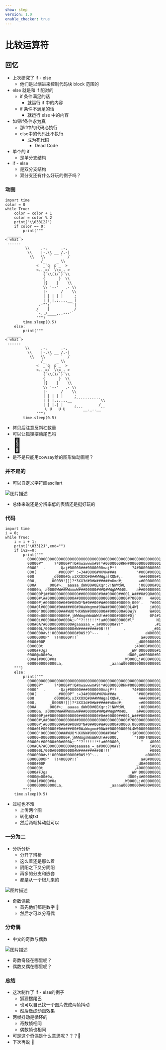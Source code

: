 ```yaml
---
show: step
version: 1.0
enable_checker: true
---
```


# 比较运算符

## 回忆

- 上次研究了 if - else
    - 他们是以缩进来控制代码块 block 范围的
- else 就是和 if 配对的
	- if 条件满足的话
		- 就运行 if 中的内容
	- if 条件不满足的话
		- 就运行 else 中的内容
- 如果if条件永为真
	- 那if中的代码必执行
	- else中的代码比不执行
		- 成为死代码
			- Dead Code 
- 单个的 if 
	- 是单分支结构
- if - else 
	- 是双分支结构
	- 双分支还有什么好玩的例子吗？

### 动画

```
import time
color = 0
while True:
    color = color + 1
    color = color % 2
    print("\\033[2J")
    if color == 0:
        print("""
 ______
< what >
 ------
         \\     ,-.      .-,
          \\    |-.\\ __ /.-|
           \\   \\  `    `  /
                /_     _ \\
              <  _`q  p _  >
              <.._=/  \\=_. >
                 {`\\()/`}`\\
                 {      }  \\
                 |{    }    \\
                 \\ '--'   .- \\
                 |-      /    \\
                 | | | | |     ;
                 | | |.;.,..__ |
               .-"";`         `|
              /    |           /
              `-../____,..---'`
              """)
        time.sleep(0.5)
    else:
        print("""
 ______
< what >
 ------
         \\     ,-.      .-,
          \\    |-.\\ __ /.-|
           \\   \\  `    `  /
                /_     _ \\
              <  _`q  p _  >
              <.._=/  \\=_. >
                 {`\\()/`}`\\
                 {      }  \\
                 |{    }    \\
                 \\ '--'   .- \\
                 |-      /    \\
                 | | | | |     ;
                 | | |.;.,..__ ````````````\\
                 | | |.| |     ,          /
                  U U   U U    ````__._..__``
              """)
        time.sleep(0.5)
```

-  拷贝后注意反斜杠数量
-  可以让狐狸摆动尾巴吗
-  <span style="font-size:45px">🦊</span>
- 是不是只能用cowsay给的图形做动画呢？

### 并不是的

- 可以自定义字符画asciiart

![图片描述](https://doc.shiyanlou.com/courses/uid1190679-20220428-1651152350969)

- 总体来说还是分辨率低的表情还是挺好玩的

### 代码

```
import time
i = 0;
while True:
    i = i + 1;
    print("\033[2J",end="")
    if i%2==0:
        print("""
          000000000000000000000000000000000000000000000000000000000001
          00000P^     ?*0000#Y!Q#mwawwwm#9!*#0000000RHN#00000000000001
          0000'  .      -Qaj#00000###0000000majP*!       ?4#0000000001
          000(         _#0000P^ :=34#0000#WXVN###a         "#000#00001
          000        _d0000#G;x3XXOXQ#0##WWWga]XQN#,.       4##00000#1
          000,      _000B9!]]]?*3XX3d#0#W######mUmd#;       =#00000001
          000A     _000#>;__aaaaa_dWW00#0BXqr:?!NWWd#L      j000000#01
          00000a, a0000WW##WWmmwW###00000#W#Q#WWgWWW40L    a##00000001
          000000Pj##0000000000000##0000000#0##00000##001_W###0#9Q0#001
          00000#\##000000000000##0000000000000000000000#?0000!   4#001
          00000Pj#0000000#0#0#00WO*N#0##00#W#00000#00000;000'.   ?#001
          000#0l#000000#0#####00#0WaWmgmm#00W##000000000L4W{     j#001
          00000'000000000###WUO*HXHNW#0000000##000000#00WjY      W#001
          00000=000000000000#,jWWWmgmWmWWWU!##0000#0000#Dj`      0P4#1
          00000i#00000#00#000A;~^"?!!!!!!*!a#0000000000#l"          N1
          000#0A?#000000000000#gaaaaaa_=_a#000000#Y!^              .#1
          000000L/000#000000000#W#########0B!!!`     .            _#01
          0000000#v!!00000#00000#0W9!9^~--    .                aW00001
          00000000P'  ?!40000P!!`                            a#0000001
          0000#00P                                         _d000000001
          000000t                                         ;40000#00001
          0000#FJga                                     _WW 00000000#1
          0000@=00#0w,                                 d000,4#00000#01
          000#(#0000#0a                              _W0000Lj#000#0001
          0000000000000La,                     _aaaaW00000000000000001
    """)
    else:
        print("""
          000000000000000000000000000000000000000000000000000000000001
          00000P^     ?*0000#Y!Q#mwawwwm#9!*#0000000RHN#00000000000001
          0000'  .      -Qaj#00000###0000000majP*!       ?4#0000000001
          000(         _#0000P^ :=34#0000#WXVN###a         "#000#00001
          000        _d0000#G;x3XXOXQ#0##WWWga]XQN#,.       4##00000#1
          000,      _000B9!]]]?*3XX3d#0#W######mUmd#;       =#00000001
          000A     _000#>;__aaaaa_dWW00#0BXqr:?!NWWd#L      j000000#01
          00000a, a0000WW##WWmmwW###00000#W#Q#WWgWWW40L    a##00000001
          000000Pj##0000000000000##0000000#0##00000##001_W###00000#001
          00000#\##000000000000##0000000000000000000000#?0000000000001
          00000Pj#0000000#0#0#00WO*N#0##00#W#00000#00000;0000000000001
          000#0l#000000#0#####00#0WaWmgmm#00W##000000000L4W00000000001
          00000'000000000###WUO*HXHNW#0000000##00#^     !j#00000000001
          00000=000000000000#,jWWWmgmWmWWWU!##0000,       "!00P!N00001
          00000i#00000#00#000A;~^"?!!!!!!*!a#000000,         "   40001
          000#0A?#000000000000#gaaaaaa_=_a#000000#Y!             j#001
          000000L/000#000000000#W#########0B!!!`                 #0001
          0000000#v!!00000#00000#0W9!9^~--    .                a000001
          00000000P'  ?!40000P!!`                            a#0#00001
          0000#00P                                         _d0#0000001
          000000t                                         ,40000000001
          0000#FJga                                     _WW 0000000001
          0000@=00#0w,                                 d000;4#0000#001
          000#(#0000#0a                              _W0000Lj#00000001
          0000000000000La,                     _aaaaW00000000#000#0001
        """)
    time.sleep(0.5)
```

- 过程也不难
	- 上传两个图
	- 转化成txt
	- 然后两帧抖动就可以

### 一分为二

- 分析分析
	- 分开了辨析
	- 这么着还是那么着
	- 阴阳之下又分阴阳
	- 再多的分支和嵌套
	- 都是从一个根儿来的

![图片描述](https://doc.shiyanlou.com/courses/uid1190679-20210925-1632558417268)

- 奇数偶数
	- 首先他们都是数字 🔢
	- 然后才可以分奇偶

### 分奇偶

- 中文的奇数与偶数

![图片描述](https://doc.shiyanlou.com/courses/uid1190679-20221231-1672489397295)

- 奇数奇怪在哪里呢？
- 偶数又偶在哪里呢？

### 总结

- 这次制作了 if - else的例子
	- 狐狸摆尾巴
	- 也可以自己找一个图片做成两帧抖动
	- 然后做成动画效果
- 两帧抖动是循环的
	- 奇数帧相同
	- 偶数帧也相同
- 可是这个奇偶是什么意思呢？？？🤔
- 下次再说 👋


